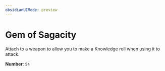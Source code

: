 ```yaml
---
obsidianUIMode: preview
---
```

# Gem of Sagacity

Attach to a weapon to allow you to make a Knowledge roll when using it to attack.

**Number**: `54`
